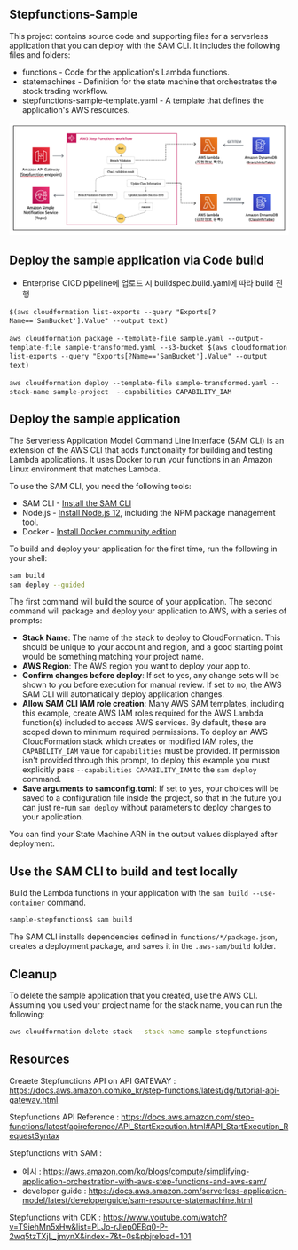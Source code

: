 ## Stepfunctions-Sample

This project contains source code and supporting files for a serverless application that you can deploy with the SAM CLI. It includes the following files and folders:

- functions - Code for the application's Lambda functions.
- statemachines - Definition for the state machine that orchestrates the stock trading workflow.
- stepfunctions-sample-template.yaml - A template that defines the application's AWS resources.

<img src="stepfunctions-sample.png" alt="Stepfunctions-sample-architecture" />

## Deploy the sample application via Code build 
- Enterprise CICD pipeline에 업로드 시 buildspec.build.yaml에 따라 build 진행
```
$(aws cloudformation list-exports --query "Exports[?Name=='SamBucket'].Value" --output text)

aws cloudformation package --template-file sample.yaml --output-template-file sample-transformed.yaml --s3-bucket $(aws cloudformation list-exports --query "Exports[?Name=='SamBucket'].Value" --output text)

aws cloudformation deploy --template-file sample-transformed.yaml --stack-name sample-project  --capabilities CAPABILITY_IAM
```

## Deploy the sample application

The Serverless Application Model Command Line Interface (SAM CLI) is an extension of the AWS CLI that adds functionality for building and testing Lambda applications. It uses Docker to run your functions in an Amazon Linux environment that matches Lambda.

To use the SAM CLI, you need the following tools:

* SAM CLI - [Install the SAM CLI](https://docs.aws.amazon.com/serverless-application-model/latest/developerguide/serverless-sam-cli-install.html)
* Node.js - [Install Node.js 12](https://nodejs.org/en/), including the NPM package management tool.
* Docker - [Install Docker community edition](https://hub.docker.com/search/?type=edition&offering=community)

To build and deploy your application for the first time, run the following in your shell:

```bash
sam build
sam deploy --guided
```

The first command will build the source of your application. The second command will package and deploy your application to AWS, with a series of prompts:

* **Stack Name**: The name of the stack to deploy to CloudFormation. This should be unique to your account and region, and a good starting point would be something matching your project name.
* **AWS Region**: The AWS region you want to deploy your app to.
* **Confirm changes before deploy**: If set to yes, any change sets will be shown to you before execution for manual review. If set to no, the AWS SAM CLI will automatically deploy application changes.
* **Allow SAM CLI IAM role creation**: Many AWS SAM templates, including this example, create AWS IAM roles required for the AWS Lambda function(s) included to access AWS services. By default, these are scoped down to minimum required permissions. To deploy an AWS CloudFormation stack which creates or modified IAM roles, the `CAPABILITY_IAM` value for `capabilities` must be provided. If permission isn't provided through this prompt, to deploy this example you must explicitly pass `--capabilities CAPABILITY_IAM` to the `sam deploy` command.
* **Save arguments to samconfig.toml**: If set to yes, your choices will be saved to a configuration file inside the project, so that in the future you can just re-run `sam deploy` without parameters to deploy changes to your application.

You can find your State Machine ARN in the output values displayed after deployment.

## Use the SAM CLI to build and test locally

Build the Lambda functions in your application with the `sam build --use-container` command.

```bash
sample-stepfunctions$ sam build
```

The SAM CLI installs dependencies defined in `functions/*/package.json`, creates a deployment package, and saves it in the `.aws-sam/build` folder.

## Cleanup

To delete the sample application that you created, use the AWS CLI. Assuming you used your project name for the stack name, you can run the following:

```bash
aws cloudformation delete-stack --stack-name sample-stepfunctions
```
## Resources
Creaete Stepfunctions API on API GATEWAY : https://docs.aws.amazon.com/ko_kr/step-functions/latest/dg/tutorial-api-gateway.html

Stepfunctions API Reference : https://docs.aws.amazon.com/step-functions/latest/apireference/API_StartExecution.html#API_StartExecution_RequestSyntax

Stepfunctions with SAM : 
- 예시 : https://aws.amazon.com/ko/blogs/compute/simplifying-application-orchestration-with-aws-step-functions-and-aws-sam/
- developer guide : https://docs.aws.amazon.com/serverless-application-model/latest/developerguide/sam-resource-statemachine.html

Stepfunctions with CDK : https://www.youtube.com/watch?v=T9iehMn5xHw&list=PLJo-rJlep0EBq0-P-2wq5tzTXjL_jmynX&index=7&t=0s&pbjreload=101